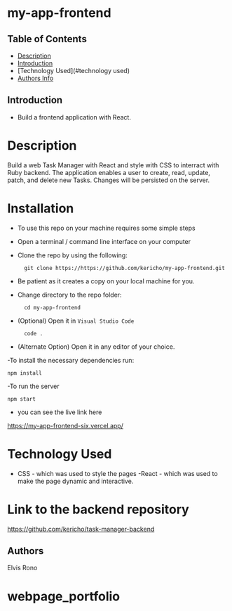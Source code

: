 # my-app-frontend


## Table of Contents
+ [Description](#description)
+ [Introduction](#introduction)
+ [Technology Used](#technology used)
+ [Authors Info](#author-Info)

## Introduction
- Build a frontend application with React.

# Description
<p>Build a web Task Manager  with React and style with CSS to interract with Ruby backend. The application enables a user to create, read, update, patch, and delete new Tasks. Changes will be persisted on the server.</p>

# Installation
- To use this repo on your machine requires some simple steps

- Open a terminal / command line interface on your computer
- Clone the repo by using the following:

        git clone https://https://github.com/kericho/my-app-frontend.git

- Be patient as it creates a copy on your local machine for you.
- Change directory to the repo folder:

        cd my-app-frontend

- (Optional) Open it in ``Visual Studio Code``

        code .

- (Alternate Option) Open it in any editor of your choice.

-To install the necessary dependencies run:

    npm install

-To run the server

    npm start

- you can see the live link here 

https://my-app-frontend-six.vercel.app/


# Technology Used
- CSS - which was used to style the pages
-React - which was used to make the page dynamic and interactive.


# Link to the backend repository

https://github.com/kericho/task-manager-backend



## Authors
Elvis Rono


# webpage_portfolio
